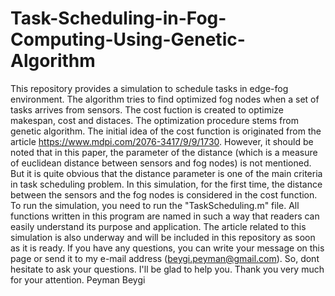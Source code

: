 # Task-Scheduling-in-Fog-Computing-Using-Genetic-Algorithm
This repository provides a simulation to schedule tasks in edge-fog  environment. The algorithm tries to find optimized fog nodes when a set of tasks arrives from sensors. The cost fuction is created to optimize makespan, cost and distaces. The optimization procedure stems from genetic algorithm.
The initial idea of the cost function is originated from the article https://www.mdpi.com/2076-3417/9/9/1730. However, it should be noted that in this paper, the parameter of the distance (which is a measure of euclidean distance between sensors and fog nodes) is not mentioned. But it is quite obvious that the distance parameter is one of the main criteria in task scheduling problem.
In this simulation, for the first time, the distance between the sensors and the fog nodes is considered in the cost function.
To run the simulation, you need to run the "TaskScheduling.m" file.
All functions written in this program are named in such a way that readers can easily understand its purpose and application.
The article related to this simulation is also underway and will be included in this repository as soon as it is ready.
If you have any questions, you can write your message on this page or send it to my e-mail address (beygi.peyman@gmail.com). So, dont hesitate to ask your questions. I'll be glad to help you.
Thank you very much for your attention.
Peyman Beygi
